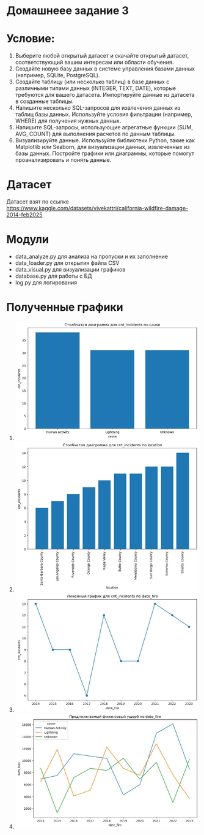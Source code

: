 Домашнеее задание 3
=====================

# Условие:

1. Выберите любой открытый датасет и скачайте открытый датасет, соответствующий вашим интересам или области обучения.
2. Создайте новую базу данных в системе управления базами данных (например, SQLite, PostgreSQL).
3. Создайте таблицу (или несколько таблиц) в базе данных с различными типами данных (INTEGER, TEXT, DATE), которые требуются для вашего датасета. Импортируйте данные из датасета в созданные таблицы.
4. Напишите несколько SQL-запросов для извлечения данных из таблиц базы данных. Используйте условия фильтрации (например, WHERE) для получения нужных данных.
5. Напишите SQL-запросы, использующие агрегатные функции (SUM, AVG, COUNT) для выполнения расчетов по данным таблицы.
6. Визуализируйте данные. Используйте библиотеки Python, такие как Matplotlib или Seaborn, для визуализации данных, извлеченных из базы данных. Постройте графики или диаграммы, которые помогут проанализировать и понять данные.

# Датасет

Датасет взят по ссылке <https://www.kaggle.com/datasets/vivekattri/california-wildfire-damage-2014-feb2025>

# Модули

- data_analyze.py для анализа на пропуски и их заполнение
- data_loader.py для открытия файла CSV
- data_visual.py для визуализации графиков
- database.py для работы с БД
- log.py для логирования

# Полученные графики
1. ![График по причинам пожаров в количественном соотношении](out_jpg/cnt_cause.jpg)
2. ![График по локации пожаров в количественном соотношении](out_jpg/location_incidents.jpg)
3. ![График соотношения количества пожаров по годам](out_jpg/year_incidents.jpg)
4. ![График предпологаемого финансового ущерба по годам в разрезе причин пожаров](out_jpg/cause_loss.jpg)
